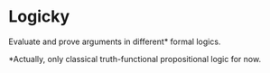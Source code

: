 # Logicky

Evaluate and prove arguments in different* formal logics.

\*Actually, only classical truth-functional propositional logic for now.
